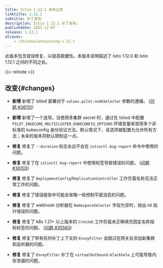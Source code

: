 ```yaml
---
title: Istio 1.12.1 发布公告
linktitle: 1.12.1
subtitle: 补丁发布
description: Istio 1.12.1 补丁发布。
publishdate: 2021-12-07
release: 1.12.1
aliases:
    - /zh/news/announcing-1.12.1
---
```


此版本包含错误修复，以提高稳健性。本版本说明描述了 Istio 1.12.0 和 Istio 1.12.1 之间的不同之处。

{{< relnote >}}

## 改变{#changes}

- **新增** 新增了 istiod 部署对于 `values.pilot.nodeSelector` 参数的遵循。
  ([问题 #36110](https://github.com/istio/istio/issues/36110))

- **新增** 新增了一个选项，当使用多集群 secret 时，通过在 Istiod 中配置 `PILOT_INSECURE_MULTICLUSTER_KUBECONFIG_OPTIONS` 环境变量来禁用多个非标准的 kubeconfig 身份验证方法。默认情况下，该选项被配置为允许所有方法；未来的版本将默认限制这一点。

- **修复** 修复了 `--duration` 标志永远不会在 `istioctl bug-report` 命令中使用的问题。

- **修复** 修复了在 `istioctl bug-report` 中使用标签导致错误的问题。
  ([问题 #36103](https://github.com/istio/istio/issues/36103))

- **修复** 修复了 `DeploymentConfig`/`ReplicationController` 工作负载名称无法正常工作的问题。

- **修复** 修复了错误报告中可能会省略一些控制平面消息的问题。

- **修复** 修复了 webhook 分析器在 `NamespaceSelector` 字段为空时，抛出 nil 指针错误的问题。

- **修复** 修复了 k8s 1.21+ 以上版本的 `CronJob` 工作负载未正确填充固定名称指标标签的问题。
  ([问题 #35563](https://github.com/istio/istio/issues/35563))

- **修复** 修复了带有任何补丁上下文的 `EnvoyFilter` 会跳过在网关处添加新集群和监听器的问题。
 
- **修复** 修复了 `EnvoyFilter` 补丁在 `virtualOutbound-blackhole` 上可能导致内存泄漏的问题。